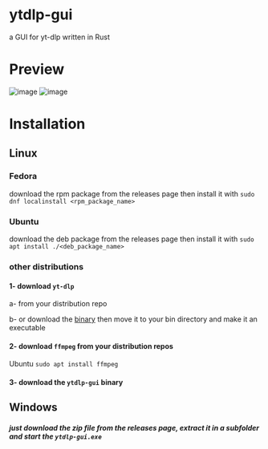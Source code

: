 # ytdlp-gui
a GUI for yt-dlp written in Rust

# Preview

![image](https://user-images.githubusercontent.com/85521119/195943924-f7d1e8da-1b47-422b-9a44-7940b2c849cf.png)
![image](https://user-images.githubusercontent.com/85521119/195943970-e206ab10-e098-43c6-985f-361b59492f66.png)


# Installation
## Linux

### Fedora
download the rpm package from the releases page then install it with ``sudo dnf localinstall <rpm_package_name>``

### Ubuntu
download the deb package from the releases page then install it with ``sudo apt install ./<deb_package_name>``

### other distributions

#### 1- download ``yt-dlp``

a- from your distribution repo

b- or download the [binary](https://github.com/yt-dlp/yt-dlp/releases/latest/download/yt-dlp) then move it to your bin directory and make it an executable

#### 2- download ``ffmpeg`` from your distribution repos

Ubuntu
``sudo apt install ffmpeg``

#### 3- download the ``ytdlp-gui`` binary

## Windows
##### just download the zip file from the releases page, extract it in a subfolder and start the ``ytdlp-gui.exe``

